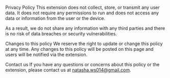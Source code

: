 Privacy Policy
This extension does not collect, store, or transmit any user data. It does not require any permissions to run and does not access any data or information from the user or the device.

As a result, we do not share any information with any third parties and there is no risk of data breaches or security vulnerabilities.

Changes to this policy
We reserve the right to update or change this policy at any time. Any changes to this policy will be posted on this page and users will be notified via the extension.

Contact us
If you have any questions or concerns about this policy or the extension, please contact us at natasha.ws014@gmail.com.